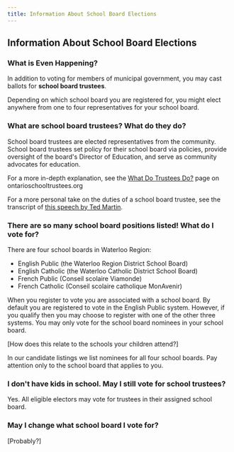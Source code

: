 ```yaml
---
title: Information About School Board Elections
---
```


Information About School Board Elections
----------------------------------------

### What is Even Happening?

In addition to voting for members of municipal government, you may
cast ballots for **school board trustees**. 

Depending on which school board you are registered for, you might
elect anywhere from one to four representatives for your school board. 


### What are school board trustees? What do they do?

School board trustees are elected representatives from the community. 
School board trustees set
policy for their school board via policies, provide oversight of the
board's Director of Education, and serve as community advocates for
education. 

For a more in-depth explanation, see the [What Do Trustees
Do?](http://elections.ontarioschooltrustees.org/WhatDoTrusteesDo/SchoolBoardTrustees.aspx)
page on ontarioschooltrustees.org

For a more personal take on the duties of a school board trustee, see
the transcript of [this speech by Ted
Martin](./ted-martin-on-being-a-trustee).


### There are so many school board positions listed! What do I vote for?

There are four school boards in Waterloo Region: 

- English Public (the Waterloo Region District School Board)
- English Catholic (the Waterloo Catholic District School Board)
- French Public (Conseil scolaire Viamonde)
- French Catholic (Conseil scolaire catholique MonAvenir)

When you register to vote you are associated with a school board. By
default you are registered to vote in the English Public system.
However, if you qualify then you may choose to register with one of
the other three systems. You may only vote for the school board
nominees in your school board. 

[How does this relate to the schools your children attend?]

In our candidate listings we list nominees for all four school boards.
Pay attention only to the school board that applies to you.


### I don't have kids in school. May I still vote for school trustees?

Yes. All eligible electors may vote for trustees in their assigned
school board. 


### May I change what school board I vote for?

[Probably?]
